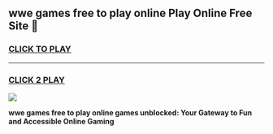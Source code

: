 
## wwe games free to play online Play Online Free Site 👋
<h3>
<a href="https://download.freeplayer.one?title=wwe_games_free_to_play_online&ref=21F">CLICK TO PLAY</a></h3>
<hr>

<h3>
<a href="https://download.freeplayer.one?title=wwe_games_free_to_play_online&ref=21F">CLICK 2 PLAY</a>
  
</h3>

<a href="https://download.freeplayer.one?title=wwe_games_free_to_play_online&ref=21F"><img src="https://cdnb.artstation.com/p/assets/images/images/032/539/853/original/anto-thomas-button-gif.gif"></a>


**wwe games free to play online games unblocked: Your Gateway to Fun and Accessible Online Gaming**
